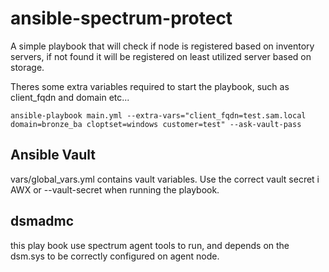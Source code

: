 # ansible-spectrum-protect

A simple playbook that will check if node is registered based on inventory servers, if not found it will be registered on least utilized server based on storage.

Theres some extra variables required to start the playbook, such as client_fqdn and domain etc...

```
ansible-playbook main.yml --extra-vars="client_fqdn=test.sam.local domain=bronze_ba cloptset=windows customer=test" --ask-vault-pass

```

## Ansible Vault

vars/global_vars.yml contains vault variables. Use the correct vault secret i AWX or --vault-secret when running the playbook.

## dsmadmc

this play book use spectrum agent tools to run, and depends on the dsm.sys to be correctly configured on agent node.
